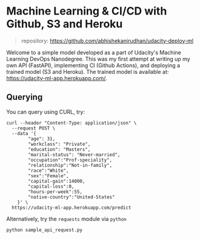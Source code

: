 # Machine Learning & CI/CD with Github, S3 and Heroku

> repository: https://github.com/abhishekanirudhan/udacity-deploy-ml

Welcome to a simple model developed as a part of Udacity's Machine Learning DevOps Nanodegree. This was my first attempt at writing up my own API (FastAPI), implementing CI (Github Actions), and deploying a trained model (S3 and Heroku). The trained model is available at: https://udacity-ml-app.herokuapp.com/.

## Querying
You can query using CURL, try:

```
curl --header "Content-Type: application/json" \
  --request POST \
  --data '{
        "age": 31, 
        "workclass": "Private",
        "education": "Masters",
        "marital-status": "Never-married",
        "occupation":"Prof-speciality",
        "relationship":"Not-in-family",
        "race":"White",
        "sex":"Female",
        "capital-gain":14000,
        "capital-loss":0,
        "hours-per-week":55,
        "native-country":"United-States"
    }' \
  https://udacity-ml-app.herokuapp.com/predict

```
Alternatively, try the `requests` module via `python`

```
python sample_api_request.py
```